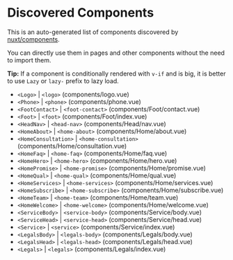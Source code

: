 # Discovered Components

This is an auto-generated list of components discovered by [nuxt/components](https://github.com/nuxt/components).

You can directly use them in pages and other components without the need to import them.

**Tip:** If a component is conditionally rendered with `v-if` and is big, it is better to use `Lazy` or `lazy-` prefix to lazy load.

- `<Logo>` | `<logo>` (components/logo.vue)
- `<Phone>` | `<phone>` (components/phone.vue)
- `<FootContact>` | `<foot-contact>` (components/Foot/contact.vue)
- `<Foot>` | `<foot>` (components/Foot/index.vue)
- `<HeadNav>` | `<head-nav>` (components/Head/nav.vue)
- `<HomeAbout>` | `<home-about>` (components/Home/about.vue)
- `<HomeConsultation>` | `<home-consultation>` (components/Home/consultation.vue)
- `<HomeFaq>` | `<home-faq>` (components/Home/faq.vue)
- `<HomeHero>` | `<home-hero>` (components/Home/hero.vue)
- `<HomePromise>` | `<home-promise>` (components/Home/promise.vue)
- `<HomeQual>` | `<home-qual>` (components/Home/qual.vue)
- `<HomeServices>` | `<home-services>` (components/Home/services.vue)
- `<HomeSubscribe>` | `<home-subscribe>` (components/Home/subscribe.vue)
- `<HomeTeam>` | `<home-team>` (components/Home/team.vue)
- `<HomeWelcome>` | `<home-welcome>` (components/Home/welcome.vue)
- `<ServiceBody>` | `<service-body>` (components/Service/body.vue)
- `<ServiceHead>` | `<service-head>` (components/Service/head.vue)
- `<Service>` | `<service>` (components/Service/index.vue)
- `<LegalsBody>` | `<legals-body>` (components/Legals/body.vue)
- `<LegalsHead>` | `<legals-head>` (components/Legals/head.vue)
- `<Legals>` | `<legals>` (components/Legals/index.vue)
